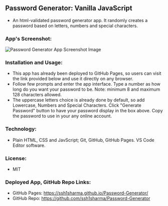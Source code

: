 ## Password Generator: Vanilla JavaScript
- An html-validated password generator app. It randomly creates a password based on letters, numbers and special characters.

### App's Screenshot:

![Password Generator App Screenshot Image](https://github.com/ssh1sharma/3rd-Homework-SS/blob/master/password-generator-screenshot.jpg)


### Installation and Usage:

- This app has already been deployed to GitHub Pages, so users can visit the link provided below and use it directly on any browser.
- Follow few prompts and enter the app interface. Type a number as how long do you want your password to be. Note:  minimum 8 and maximum 128 characters allowed.
- The uppercase letters choice is already done by default, so add Lowercase, Numbers and Special Characters. Click "Generate Password" button to have your password display in the box above. Copy the password to use in your any online account.
  
  
### Technology:

- Plain HTML, CSS and JavScript; Git, GitHub, GitHub Pages. VS Code Editor software.

### License:

- MIT

### Deployed App, GitHub Repo Links:

- GitHub Pages: https://ssh1sharma.github.io/Password-Generator/
- GitHub Repo: https://github.com/ssh1sharma/Password-Generator
